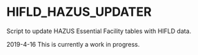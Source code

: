 # HIFLD_HAZUS_UPDATER
Script to update HAZUS Essential Facility tables with HIFLD data.

2019-4-16
This is currently a work in progress.
